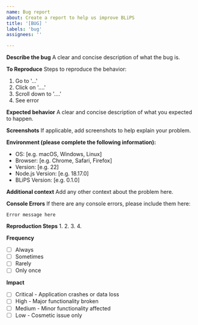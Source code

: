 ```yaml
---
name: Bug report
about: Create a report to help us improve BLiPS
title: '[BUG] '
labels: 'bug'
assignees: ''

---
```


**Describe the bug**
A clear and concise description of what the bug is.

**To Reproduce**
Steps to reproduce the behavior:
1. Go to '...'
2. Click on '....'
3. Scroll down to '....'
4. See error

**Expected behavior**
A clear and concise description of what you expected to happen.

**Screenshots**
If applicable, add screenshots to help explain your problem.

**Environment (please complete the following information):**
 - OS: [e.g. macOS, Windows, Linux]
 - Browser: [e.g. Chrome, Safari, Firefox]
 - Version: [e.g. 22]
 - Node.js Version: [e.g. 18.17.0]
 - BLiPS Version: [e.g. 0.1.0]

**Additional context**
Add any other context about the problem here.

**Console Errors**
If there are any console errors, please include them here:

```
Error message here
```

**Reproduction Steps**
1. 
2. 
3. 
4. 

**Frequency**
- [ ] Always
- [ ] Sometimes
- [ ] Rarely
- [ ] Only once

**Impact**
- [ ] Critical - Application crashes or data loss
- [ ] High - Major functionality broken
- [ ] Medium - Minor functionality affected
- [ ] Low - Cosmetic issue only 